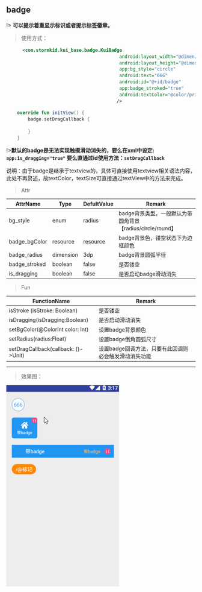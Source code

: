 ## badge
!> **可以提示着重显示标识或者提示标签徽章。**

>使用方式：

```xml
      <com.stormkid.kui_base.badge.KuiBadge 
                                          android:layout_width="@dimen/dp_40"
                                          android:layout_height="@dimen/dp_40"
                                          app:bg_style="circle"
                                          android:text="666"
                                          android:id="@+id/badge"
                                          app:badge_stroked="true"
                                          android:textColor="@color/primary"
                                         />
```

```kotlin
    override fun initView() {
        badge.setDragCallback {

        }
    }
```

!>**默认的badge是无法实现触摸滑动消失的，要么在xml中设定: ```app:is_dragging="true"``` 要么直通过id使用方法：```setDragCallback```**

说明：由于badge是继承于textview的，具体可直接使用textview相关语法内容，此处不再赘述，故textColor，textSize可直接通过textView中的方法来完成。

>Attr

| AttrName      | Type      | DefultValue | Remark                                                     |
| ------------- | --------- | ----------- | ---------------------------------------------------------- |
| bg_style      | enum      | radius      | badge背景类型，一般默认为带圆角背景【radius/circle/round】 |
| badge_bgColor | resource  | resource    | badge背景色，镂空状态下为边框颜色                          |
| badge_radius  | dimension | 3dp         | badge背景圆弧半径                                          |
| badge_stroked | boolean   | false       | 是否镂空                                                   |
| is_dragging   | boolean   | false       | 是否启动badge滑动消失                                      |

>Fun

| FunctionName                        | Remark                                                |
| ----------------------------------- | ----------------------------------------------------- |
| isStroke (isStroke: Boolean)        | 是否镂空                                              |
| isDragging(isDragging:Boolean)      | 是否启动滑动消失                                      |
| setBgColor(@ColorInt color: Int)    | 设置badge背景颜色                                     |
| setRadius(radius:Float)             | 设置badge倒角圆弧尺寸                                 |
| setDragCallback(callback: ()->Unit) | 设置badge回调方法，只要有此回调则必会触发滑动消失功能 |

--------------------------


>效果图：

![button效果图](../editImg/badge.gif ":size=300x")